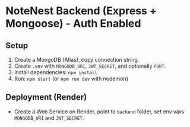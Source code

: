 # NoteNest Backend (Express + Mongoose) - Auth Enabled

## Setup
1. Create a MongoDB (Atlas), copy connection string.
2. Create `.env` with `MONGODB_URI`, `JWT_SECRET`, and optionally `PORT`.
3. Install dependencies: `npm install`
4. Run: `npm start` (or `npm run dev` with nodemon)

## Deployment (Render)
- Create a Web Service on Render, point to `backend` folder, set env vars `MONGODB_URI` and `JWT_SECRET`.
